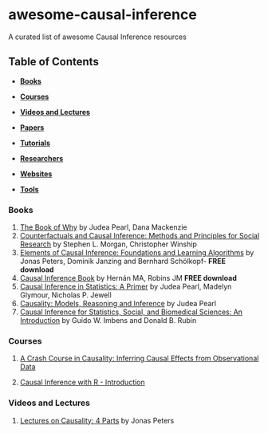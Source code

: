 # awesome-causal-inference
A curated list of awesome Causal Inference resources

## Table of Contents

* **[Books](#books)**  

* **[Courses](#courses)**  

* **[Videos and Lectures](#videos-and-lectures)**  

* **[Papers](#papers)**  

* **[Tutorials](#tutorials)**  

* **[Researchers](#researchers)**  

* **[Websites](#websites)**  

* **[Tools](#tools)**  

### Books

1.  [The Book of Why](https://www.amazon.com/Book-Why-Science-Cause-Effect/dp/046509760X/) by Judea Pearl, Dana Mackenzie
2.  [Counterfactuals and Causal Inference: Methods and Principles for Social Research](https://www.amazon.com/Counterfactuals-Causal-Inference-Principles-Analytical/dp/1107694167) by Stephen L. Morgan, Christopher Winship
3.  [Elements of Causal Inference: Foundations and Learning Algorithms](https://mitpress.mit.edu/books/elements-causal-inference)  by  Jonas Peters, Dominik Janzing and Bernhard Schölkopf- **FREE download**
4.  [Causal Inference Book](https://www.hsph.harvard.edu/miguel-hernan/causal-inference-book/) by Hernán MA, Robins JM **FREE download**
5.  [Causal Inference in Statistics: A Primer](https://www.amazon.com/Causal-Inference-Statistics-Judea-Pearl/dp/1119186846/) by Judea Pearl, Madelyn Glymour, Nicholas P. Jewell
6.  [Causality: Models, Reasoning and Inference](https://www.amazon.com/Causality-Reasoning-Inference-Judea-Pearl/) by Judea Pearl
7.  [Causal Inference for Statistics, Social, and Biomedical Sciences: An Introduction](https://www.amazon.com/Causal-Inference-Statistics-Biomedical-Sciences/dp/0521885884/) by Guido W. Imbens and Donald B. Rubin 


### Courses
1. [A Crash Course in Causality: Inferring Causal Effects from Observational Data](https://www.coursera.org/learn/crash-course-in-causality)

2. [Causal Inference with R - Introduction](https://www.datacamp.com/community/open-courses/causal-inference-with-r-introduction)

### Videos and Lectures
1. [Lectures on Causality: 4 Parts](https://www.youtube.com/watch?v=zvrcyqcN9Wo) by Jonas Peters
